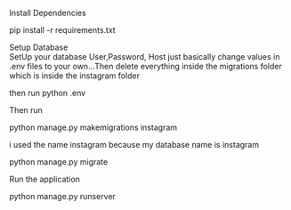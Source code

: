 


  

Install Dependencies  
 
 pip install -r requirements.txt 

Setup Database  
  SetUp your database User,Password, Host  just basically change values in .env files to your own...Then delete everything inside the migrations folder which is inside the instagram folder

  then run python .env 

  Then run


python manage.py makemigrations instagram
   
   i used the name instagram because my database name is instagram
 
 python manage.py migrate 

 Run the application  
 
 python manage.py runserver 

